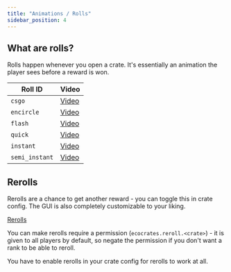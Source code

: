 ```yaml
---
title: "Animations / Rolls"
sidebar_position: 4
---
```


## What are rolls?

Rolls happen whenever you open a crate. It's essentially an animation the player sees before a reward is won.

| Roll ID        | Video                                 |
| -------------- | ------------------------------------- |
| `csgo`         | [Video](https://youtu.be/IGwYEmMBGk8) |
| `encircle`     | [Video](https://youtu.be/EhLiTVnQ6zs) |
| `flash`        | [Video](https://youtu.be/J9S5HKUBFwA) |
| `quick`        | [Video](https://youtu.be/_gaMLZ_QM6E) |
| `instant`      | [Video](https://youtu.be/U3TNbZMrju4) |
| `semi_instant` | [Video](https://youtu.be/ecsIdOLwSnU) |
## Rerolls

Rerolls are a chance to get another reward - you can toggle this in crate config. The GUI is also completely customizable to your liking.

[Rerolls](https://youtu.be/giDXQMwRsPU)

You can make rerolls require a permission (`ecocrates.reroll.<crate>`) - it is given to all players by default, so negate the permission if you don't want a rank to be able to reroll.

You have to enable rerolls in your crate config for rerolls to work at all.